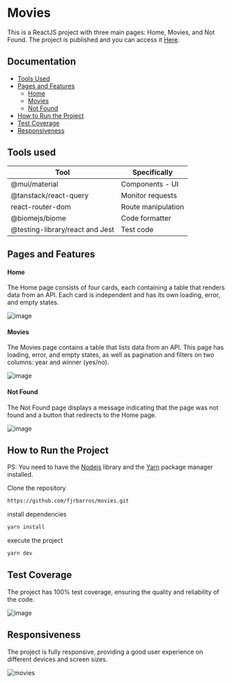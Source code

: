 
# Movies

This is a ReactJS project with three main pages: Home, Movies, and Not Found. The project is published and you can access it 
[Here](https://fjr-movies.netlify.app/).


## Documentation

 - [Tools Used](#tools-used)
 - [Pages and Features](#pages-and-features)
    - [Home](#home)
    - [Movies](#movies)
    - [Not Found](#not-found)
 - [How to Run the Project](#how-to-run-the-project)
 - [Test Coverage](#test-coverage)
 - [Responsiveness](#responsiveness)

## Tools used
| Tool          | Specifically |
| ------------- | ------------- |
| @mui/material  | Components - UI  |
| @tanstack/react-query  | Monitor requests |
| react-router-dom | Route manipulation |
| @biomejs/biome | Code formatter |
| @testing-library/react and Jest | Test code |

## Pages and Features

#### Home

The Home page consists of four cards, each containing a table that renders data from an API. Each card is independent and has its own loading, error, and empty states.

![image](https://github.com/user-attachments/assets/c735c97c-1cfd-43cb-8297-236c11ae2461)


#### Movies

The Movies page contains a table that lists data from an API. This page has loading, error, and empty states, as well as pagination and filters on two columns: year and winner (yes/no).

![image](https://github.com/user-attachments/assets/7f47e63a-d7ab-4701-8e06-79b57b152963)


#### Not Found

The Not Found page displays a message indicating that the page was not found and a button that redirects to the Home page.

![image](https://github.com/user-attachments/assets/fd5f95fa-5674-493c-ab81-6104d39a4c58)



## How to Run the Project

PS: You need to have the [Nodejs](https://nodejs.org/en) library and the [Yarn](https://yarnpkg.com/) package manager installed.


Clone the repository

```bash
https://github.com/fjrbarros/movies.git
```

install dependencies
```bash
yarn install
```

execute the project
```bash
yarn dev
```

## Test Coverage
The project has 100% test coverage, ensuring the quality and reliability of the code.

![image](https://github.com/user-attachments/assets/4bbb0ebf-2a31-45b1-817a-f2c5d8953ab3)


## Responsiveness
The project is fully responsive, providing a good user experience on different devices and screen sizes.

![movies](https://github.com/user-attachments/assets/e8b62e91-78cd-4a5c-9e11-0a79a606abfe)
